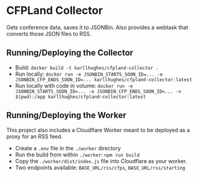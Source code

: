# CFPLand Collector
Gets conference data, saves it to JSONBin. Also provides a webtask that converts those JSON files to RSS.

## Running/Deploying the Collector
- Build: `docker build -t karllhughes/cfpland-collector .`
- Run locally: `docker run -e JSONBIN_STARTS_SOON_ID=... -e JSONBIN_CFP_ENDS_SOON_ID=... karllhughes/cfpland-collector:latest`
- Run locally with code in volume: `docker run -e JSONBIN_STARTS_SOON_ID=... -e JSONBIN_CFP_ENDS_SOON_ID=... -v $(pwd):/app karllhughes/cfpland-collector:latest`

## Running/Deploying the Worker
This project also includes a Cloudflare Worker meant to be deployed as a proxy for an RSS feed.

- Create a `.env` file in the `./worker` directory
- Run the build from within `./worker`: `npm run build`
- Copy the `./worker/dist/index.js` file into Cloudflare as your worker.
- Two endpoints available: `BASE_URL/rss/cfps`, `BASE_URL/rss/starting`
